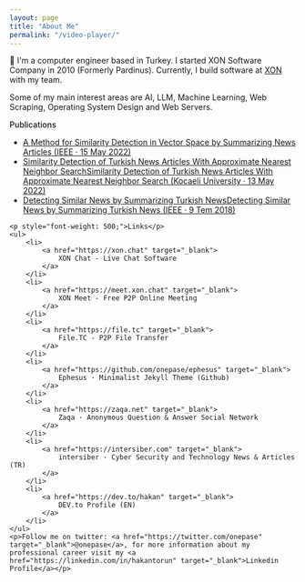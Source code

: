 ```yaml
---
layout: page
title: "About Me"
permalink: "/video-player/"
---
```


<div class="w-100">
	<p>👋 I'm a computer engineer based in Turkey. I started XON Software Company in 2010 (Formerly Pardinus). Currently, I build software at <a href="https://xon.net.tr">XON</a> with my team. </p>
	<p>Some of my main interest areas are AI, LLM, Machine Learning, Web Scraping, Operating System Design and Web Servers.</p>
	<p style="font-weight: 500;">Publications</p>
	<ul>
		<li>
			<a href="https://ieeexplore.ieee.org/document/9864677" target="_blank">
				A Method for Similarity Detection in Vector Space by Summarizing News Articles (IEEE · 15 May 2022)
			</a>
		</li>
		<li>
			<a href="#" target="_blank">
				Similarity Detection of Turkish News Articles With Approximate Nearest Neighbor SearchSimilarity Detection of Turkish News Articles With Approximate Nearest Neighbor Search (Kocaeli University · 13 May 2022)
			</a>
		</li>
		<li>
			<a href="https://ieeexplore.ieee.org/document/8404826" target="_blank">
				Detecting Similar News by Summarizing Turkish NewsDetecting Similar News by Summarizing Turkish News (IEEE · 9 Tem 2018)
			</a>
		</li>
	</ul>

	<p style="font-weight: 500;">Links</p>
	<ul>
		<li>
			<a href="https://xon.chat" target="_blank">
				XON Chat - Live Chat Software
			</a>
		</li>
		<li>
			<a href="https://meet.xon.chat" target="_blank">
				XON Meet - Free P2P Online Meeting
			</a>
		</li>
		<li>
			<a href="https://file.tc" target="_blank">
				File.TC - P2P File Transfer
			</a>
		</li>
		<li>
			<a href="https://github.com/onepase/ephesus" target="_blank">
				Ephesus · Minimalist Jekyll Theme (Github)
			</a>
		</li>
		<li>
			<a href="https://zaqa.net" target="_blank">
				Zaqa · Anonymous Question & Answer Social Network
			</a>
		</li>
		<li>
			<a href="https://intersiber.com" target="_blank">
				intersiber · Cyber Security and Technology News & Articles (TR)
			</a>
		</li>
		<li>
			<a href="https://dev.to/hakan" target="_blank">
				DEV.to Profile (EN)
			</a>
		</li>
	</ul>
	<p>Follow me on twitter: <a href="https://twitter.com/onepase" target="_blank">@onepase</a>, for more information about my professional career visit my <a href="https://linkedin.com/in/hakantorun" target="_blank">Linkedin Profile</a></p>
</div>
